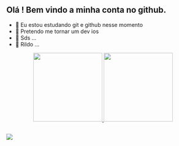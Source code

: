 ## Olá ! Bem vindo a minha conta no github.

- 🔭 Eu estou estudando git e github nesse momento
- 🌱 Pretendo me tornar um dev ios
- 👯 Sds ...
- 🤔 Rildo ...

<div align="center">
  <a href="https://github.com/RildoCosta">
  <img height="180em" src="https://github-readme-stats.vercel.app/api?username=RildoCosta&show_icons=true&theme=dracula&include_all_commits=true&count_private=true"/>
  <img height="180em" src="https://github-readme-stats.vercel.app/api/top-langs/?username=RildoCosta&layout=compact&langs_count=7&theme=dracula"/>
</div>

  ##
 
  
  ##
  
<div> 
  <a href="https://www.linkedin.com/in/rildo-costa/" target="_blank"><img src="https://img.shields.io/badge/-LinkedIn-%230077B5?style=for-the-    badge&logo=linkedin&logoColor=white" target="_blank"></a> 
</div>
    
  ##
